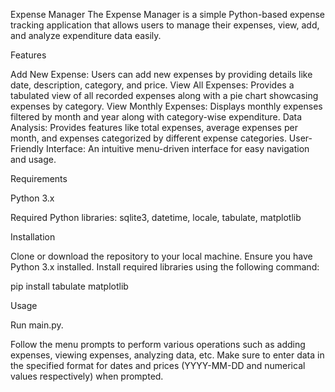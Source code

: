 Expense Manager
The Expense Manager is a simple Python-based expense tracking application that allows users to manage their expenses, view, add, and analyze expenditure data easily.

Features

Add New Expense: Users can add new expenses by providing details like date, description, category, and price.
View All Expenses: Provides a tabulated view of all recorded expenses along with a pie chart showcasing expenses by category.
View Monthly Expenses: Displays monthly expenses filtered by month and year along with category-wise expenditure.
Data Analysis: Provides features like total expenses, average expenses per month, and expenses categorized by different expense categories.
User-Friendly Interface: An intuitive menu-driven interface for easy navigation and usage.

Requirements

Python 3.x

Required Python libraries: sqlite3, datetime, locale, tabulate, matplotlib

Installation

Clone or download the repository to your local machine.
Ensure you have Python 3.x installed.
Install required libraries using the following command:

pip install tabulate matplotlib

Usage

Run main.py.

Follow the menu prompts to perform various operations such as adding expenses, viewing expenses, analyzing data, etc.
Make sure to enter data in the specified format for dates and prices (YYYY-MM-DD and numerical values respectively) when prompted.
